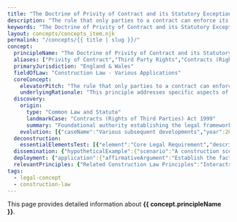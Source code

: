 ```yaml
---
title: "The Doctrine of Privity of Contract and its Statutory Exceptions"
description: "The rule that only parties to a contract can enforce its terms, subject to statutory exceptions allowing third party beneficiaries to claim in specified circumstances."
keywords: "The Doctrine of Privity of Contract and its Statutory Exceptions, Privity of Contract, Third Party Rights, Contracts (Rights of Third Parties) Act, Privity Exceptions, Construction Law - Various Applications, England & Wales, construction law, legal concept"
layout: concepts/concepts_item.njk
permalink: "/concepts/{{ title | slug }}/"
concept:
  principleName: "The Doctrine of Privity of Contract and its Statutory Exceptions"
  aliases: ["Privity of Contract","Third Party Rights","Contracts (Rights of Third Parties) Act","Privity Exceptions"]
  primaryJurisdiction: "England & Wales"
  fieldOfLaw: "Construction Law - Various Applications"
  coreConcept:
    elevatorPitch: "The rule that only parties to a contract can enforce its terms, subject to statutory exceptions allowing third party beneficiaries to claim in specified circumstances."
    underlyingRationale: "This principle addresses specific aspects of construction law relationships and liabilities, providing structured legal framework for the doctrine of privity of contract and its statutory exceptions issues."
  discovery:
    origin:
      type: "Common Law and Statute"
      landmarkCase: "Contracts (Rights of Third Parties) Act 1999"
      summary: "Foundational authority establishing the legal framework for the doctrine of privity of contract and its statutory exceptions in construction and commercial law contexts."
    evolution: [{"caseName":"Various subsequent developments","year":2000,"contribution":"Continued judicial and legislative refinement of the principle's application and scope in modern construction law."}]
  deconstruction:
    essentialElementsTest: [{"element":"Core Legal Requirement","description":"The fundamental requirement that must be established to successfully apply the doctrine of privity of contract and its statutory exceptions in construction law contexts."},{"element":"Factual Foundation","description":"The specific factual circumstances that must exist to trigger application of this legal principle."},{"element":"Legal Consequence Test","description":"The test for determining when the principle's legal consequences should apply to the particular circumstances."}]
  dissemination: {"hypotheticalExample":{"scenario":"A construction scenario where the doctrine of privity of contract and its statutory exceptions becomes relevant to resolving disputes between contracting parties.","outcome":"Application of the doctrine of privity of contract and its statutory exceptions principles would determine the legal rights and obligations of the parties involved."},"audienceAdaptation":{"forClient":"This principle affects your construction project by governing the doctrine of privity of contract and its statutory exceptions issues. Understanding its application helps manage risk and legal exposure.","forLawyer":"Legal analysis of the doctrine of privity of contract and its statutory exceptions requires careful consideration of precedent, statutory framework, and specific factual matrix of each case."}}
  deployment: {"application":{"affirmativeArgument":"Establish the factual and legal requirements for the doctrine of privity of contract and its statutory exceptions and demonstrate their application to the specific circumstances.","defensiveArgument":"Challenge the applicability of the doctrine of privity of contract and its statutory exceptions by disputing facts, legal interpretation, or availability of alternative legal approaches."},"legalConsequence":"If successfully applied, creates specific legal rights and obligations under the doctrine of privity of contract and its statutory exceptions framework."}
  relevantPrinciples: {"Related Construction Law Principles":"Interacts with other construction law doctrines depending on specific context and application of the doctrine of privity of contract and its statutory exceptions"}
tags: 
  - legal-concept
  - construction-law
---
```


This page provides detailed information about **{{ concept.principleName }}**.
